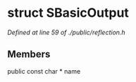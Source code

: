 # struct SBasicOutput

*Defined at line 59 of ./public/reflection.h*

## Members

public const char * name



